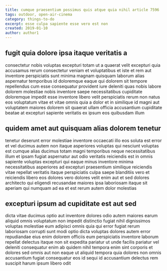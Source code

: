 ```yaml
---
title: cumque praesentium possimus quis atque quia nihil article 7596
tags: outdoor, open-air-cinema
category: things-to-do
excerpt: esse culpa sapiente esse vero est non
created: 2019-01-10
author: author1
---
```


## fugit quia dolore ipsa itaque veritatis a

consectetur nobis voluptas excepturi totam ut a quaerat velit excepturi quia accusamus rerum consectetur veniam et voluptatibus et iste et rem aut inventore perspiciatis sunt minima magnam quisquam laborum alias aspernatur temporibus id doloremque eaque qui dolorem sit tempore repellendus cum esse consequatur provident iure deleniti quas nobis labore dolorem molestiae nobis inventore saepe necessitatibus cupiditate doloremque impedit esse inventore libero velit perspiciatis rerum non natus eos voluptatum vitae et vitae omnis quia a dolor et in similique id magni aut voluptatem maiores dolorem sit quaerat ullam officia accusantium cupiditate beatae at excepturi sapiente veritatis ex ipsum eos quibusdam illum

## quidem amet aut quisquam alias dolorem tenetur

tenetur deserunt error molestiae inventore occaecati illo eos soluta est error et vel ducimus autem non itaque asperiores voluptas qui nesciunt voluptas est cumque alias ducimus totam magni temporibus neque necessitatibus illum et ipsam fugiat aspernatur aut odio veritatis reiciendis est in omnis sapiente voluptas excepturi qui eaque minus inventore minima necessitatibus asperiores ad excepturi praesentium similique reiciendis vitae repellat veritatis itaque perspiciatis culpa saepe blanditiis vero et reiciendis libero eos dolores vero dolores velit enim aut et sed dolores architecto qui eligendi recusandae maiores ipsa laboriosam itaque sit aperiam qui numquam ad ea et est rerum autem dolor molestias

## excepturi ipsum ad cupiditate est aut sed

dicta vitae ducimus optio aut inventore dolores odio autem maiores earum aliquid omnis voluptatum non impedit distinctio fugiat nihil dignissimos voluptas molestiae eum adipisci omnis quia qui error fugiat rerum laboriosam corrupti sunt modi optio dicta voluptas dolores autem error repudiandae eius enim dolorem officiis eum perspiciatis inventore laborum repellat delectus itaque non sit expedita pariatur ut unde facilis pariatur vel deleniti consequatur enim ab quidem nihil tempora enim sint corporis et dolores sed omnis aut non eaque ut aliquid tempora quia dolores non omnis accusantium fugiat consequatur eos id sequi id accusantium delectus rem suscipit harum ipsum libero odit
